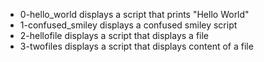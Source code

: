 - 0-hello_world displays a script that prints "Hello World"
- 1-confused_smiley displays a confused smiley script
- 2-hellofile displays a script that displays a file
- 3-twofiles displays a script that displays content of a file
